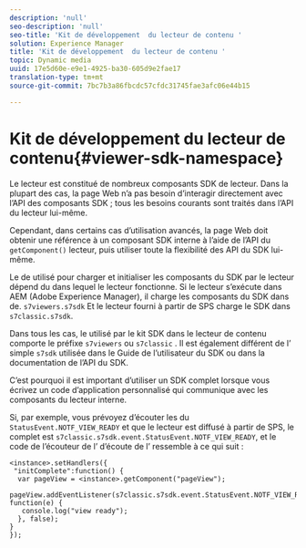 ```yaml
---
description: 'null'
seo-description: 'null'
seo-title: 'Kit de développement  du lecteur de contenu '
solution: Experience Manager
title: 'Kit de développement  du lecteur de contenu '
topic: Dynamic media
uuid: 17e5d60e-e9e1-4925-ba30-605d9e2fae17
translation-type: tm+mt
source-git-commit: 7bc7b3a86fbcdc57cfdc31745fae3afc06e44b15

---
```



# Kit de développement  du lecteur de contenu{#viewer-sdk-namespace}

Le lecteur est constitué de nombreux composants SDK de lecteur. Dans la plupart des cas, la page Web n’a pas besoin d’interagir directement avec l’API des composants SDK ; tous les besoins courants sont traités dans l’API du lecteur lui-même.

Cependant, dans certains cas d’utilisation avancés, la page Web doit obtenir une référence à un composant SDK interne à l’aide de l’API du `getComponent()` lecteur, puis utiliser toute la flexibilité des API du SDK lui-même.

Le  de  utilisé pour charger et initialiser les composants du SDK par le lecteur dépend du  dans lequel le lecteur fonctionne. Si le lecteur s’exécute dans AEM (Adobe Experience Manager), il charge les composants du SDK dans   de. `s7viewers.s7sdk` Et le lecteur fourni à partir de SPS charge le SDK dans `s7classic.s7sdk`.

Dans tous les cas, le   utilisé par le kit SDK dans le lecteur de contenu comporte le préfixe `s7viewers` ou `s7classic` . Il est également différent de l’ simple `s7sdk` utilisée dans le Guide de l’utilisateur du SDK ou dans la documentation de l’API du SDK.

C’est pourquoi il est important d’utiliser un SDK  complet lorsque vous écrivez un code d’application personnalisé qui communique avec les composants du lecteur interne.

Si, par exemple, vous prévoyez d’écouter les  du `StatusEvent.NOTF_VIEW_READY` et que le lecteur est diffusé à partir de SPS, le complet est `s7classic.s7sdk.event.StatusEvent.NOTF_VIEW_READY`, et le code de l’écouteur de l’ d’écoute de l’ ressemble à ce qui suit :

```
<instance>.setHandlers({ 
 "initComplete":function() { 
  var pageView = <instance>.getComponent("pageView"); 
   pageView.addEventListener(s7classic.s7sdk.event.StatusEvent.NOTF_VIEW_READY, function(e) { 
   console.log("view ready"); 
  }, false); 
} 
});
```

